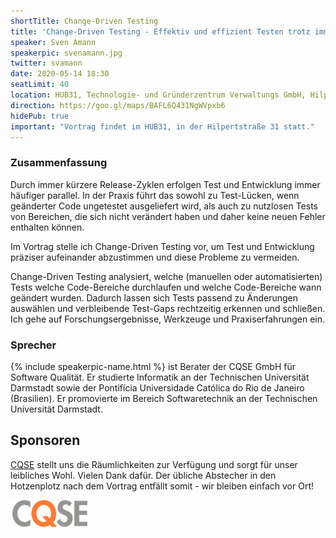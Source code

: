 ```yaml
---
shortTitle: Change-Driven Testing
title: 'Change-Driven Testing - Effektiv und effizient Testen trotz immer kürzerer Release-Zyklen'
speaker: Sven Amann
speakerpic: svenamann.jpg
twitter: svamann
date: 2020-05-14 18:30
seatLimit: 40
location: HUB31, Technologie- und Gründerzentrum Verwaltungs GmbH, Hilpertstraße 31, 64295 Darmstadt
direction: https://goo.gl/maps/BAFL6Q431NgWVpxb6
hidePub: true
important: "Vortrag findet im HUB31, in der Hilpertstraße 31 statt."
---
```


### Zusammenfassung

Durch immer kürzere Release-Zyklen erfolgen Test und Entwicklung immer häufiger parallel. In der Praxis führt das sowohl zu Test-Lücken, wenn geänderter Code ungetestet ausgeliefert wird, als auch zu nutzlosen Tests von Bereichen, die sich nicht verändert haben und daher keine neuen Fehler enthalten können.

Im Vortrag stelle ich Change-Driven Testing vor, um Test und Entwicklung präziser aufeinander abzustimmen und diese Probleme zu vermeiden.

Change-Driven Testing analysiert, welche (manuellen oder automatisierten) Tests welche Code-Bereiche durchlaufen und welche Code-Bereiche wann geändert wurden. Dadurch lassen sich Tests passend zu Änderungen auswählen und verbleibende Test-Gaps rechtzeitig erkennen und schließen. Ich gehe auf Forschungsergebnisse, Werkzeuge und Praxiserfahrungen ein.

### Sprecher

{% include speakerpic-name.html %} ist Berater der CQSE GmbH für Software Qualität. Er studierte Informatik an der Technischen Universität Darmstadt sowie der Pontifícia Universidade Católica do Rio de Janeiro (Brasilien). Er promovierte im Bereich Softwaretechnik an der Technischen Universität Darmstadt.


## Sponsoren

[CQSE](https://www.cqse.eu/de/) stellt uns die Räumlichkeiten zur Verfügung und sorgt für unser leibliches Wohl. Vielen Dank dafür. Der übliche Abstecher in den Hotzenplotz nach dem Vortrag entfällt somit - wir bleiben einfach vor Ort!

[![logo](/images/sponsors/cqse.png)](https://www.cqse.eu/de/) 
